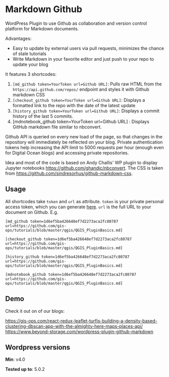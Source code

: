 # Markdown Github

WordPress Plugin to use Github as collaboration and version control platform for Markdown documents.

Advantages:

- Easy to update by external users via pull requests, minimizes the chance of stale tutorials
- Write Markdown in your favorite editor and just push to your repo to update your blog

It features 3 shortcodes:

1. `[md_github token=YourToken url=Github URL]`: Pulls raw HTML from the `https://api.github.com/repos/` endpoint and styles it with Github markdown CSS
2. `[checkout_github token=YourToken url=Github URL]`: Displays a formatted link to the repo with the date of the latest update
3. `[history_github token=YourToken url=Github URL]`: Displays a commit history of the last 5 commits.
4.  [mdnotebook_github token=YourToken url=Github URL] : Displays GitHub markdown file similar to nbconvert.

Github API is queried on every new load of the page, so that changes in the repository will immediately be reflected on your blog. Private authentication tokens help increasing the API limit to 5000 requests per hour (enough even for Digital Ocean blogs) and accessing private repositories.

Idea and most of the code is based on Andy Challis' WP plugin to display Jupyter notebooks https://github.com/ghandic/nbconvert. The CSS is taken from https://github.com/sindresorhus/github-markdown-css.

## Usage

All shortcodes take `token` and `url` as attribute. `token` is your private personal access token, which you can generate [here](https://github.com/settings/developers). `url` is the full URL to your document on Github. E.g.

`[md_github token=1d6ef5ba426648ef7d2273aca2fc80787 url=https://github.com/gis-ops/tutorials/blob/master/qgis/QGIS_PluginBasics.md]`

`[checkout_github token=1d6ef5ba426648ef7d2273aca2fc80787 url=https://github.com/gis-ops/tutorials/blob/master/qgis/QGIS_PluginBasics.md]`

`[history_github token=1d6ef5ba426648ef7d2273aca2fc80787 url=https://github.com/gis-ops/tutorials/blob/master/qgis/QGIS_PluginBasics.md]`

`[mdnotebook_github token=1d6ef5ba426648ef7d2273aca2fc80787 url=https://github.com/gis-ops/tutorials/blob/master/qgis/QGIS_PluginBasics.md]`

## Demo

Check it out on of our blogs:

https://gis-ops.com/react-redux-leaflet-turfjs-building-a-density-based-clustering-dbscan-app-with-the-almighty-here-maps-places-api/
https://www.beyond-storage.com/wordpress-plugin-github-markdown

## Wordpress versions

**Min**: v4.0

**Tested up to**: 5.0.2
